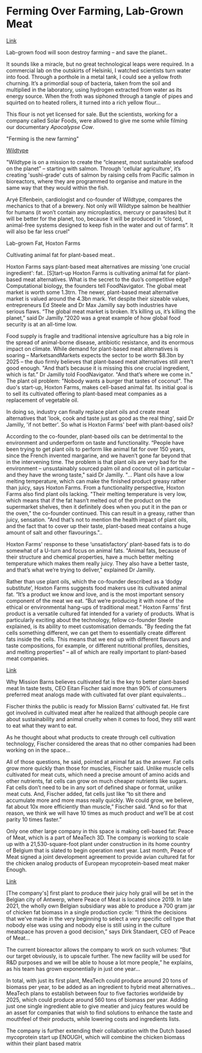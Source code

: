 # Ferming Over Farming, Lab-Grown Meat

[Link](https://amp.theguardian.com/commentisfree/2020/jan/08/lab-grown-food-destroy-farming-save-planet)

Lab-grown food will soon destroy farming – and save the planet..

It sounds like a miracle, but no great technological leaps were
required. In a commercial lab on the outskirts of Helsinki, I watched
scientists turn water into food. Through a porthole in a metal tank, I
could see a yellow froth churning. It’s a primordial soup of bacteria,
taken from the soil and multiplied in the laboratory, using hydrogen
extracted from water as its energy source. When the froth was siphoned
through a tangle of pipes and squirted on to heated rollers, it turned
into a rich yellow flour...

This flour is not yet licensed for sale. But the scientists, working
for a company called Solar Foods, were allowed to give me some while
filming our documentary *Apocalypse Cow*.

"Ferming is the new farming" 

[Wildtype](https://globetrender.com/2021/07/08/wildtype-sustainable-lab-grown-salmon-meat/)

"Wildtype is on a mission to create the “cleanest, most sustainable
seafood on the planet” – starting with salmon. Through 'cellular
agriculture', it’s creating 'sushi-grade' cuts of salmon by raising
cells from Pacific salmon in bioreactors, where they are programmed to
organise and mature in the same way that they would within the fish.

Aryé Elfenbein, cardiologist and co-founder of Wildtype, compares the
mechanics to that of a brewery. Not only will Wildtype salmon be
healthier for humans (it won’t contain any microplastics, mercury or
parasites) but it will be better for the planet, too, because it will
be produced in “closed, animal-free systems designed to keep fish in
the water and out of farms”. It will also be far less cruel"

<a name='fat'/>

Lab-grown Fat, Hoxton Farms

Cultivating animal fat for plant-based meat..

Hoxton Farms says plant-based meat alternatives are missing 'one
crucial ingredient': fat.. [S]tart-up Hoxton Farms is cultivating
animal fat for plant-based meat alternatives. What is the secret to
the duo’s competitive edge? Computational biology, the founders tell
FoodNavigator. The global meat market is worth some 1.3trn. The newer,
plant-based meat alternative market is valued around the 4.3bn
mark. Yet despite their sizeable values, entrepreneurs Ed Steele and
Dr Max Jamilly say both industries have serious flaws. “The global
meat market is broken. It’s killing us, it’s killing the planet,” ​said
Dr Jamilly.“2020 was a great example of how global food security is at
an all-time low.

Food supply is fragile and traditional intensive agriculture has a big
role in the spread of animal-borne disease, antibiotic resistance, and
its enormous impact on climate.​ ​While demand for plant-based meat
alternatives is soaring – MarketsandMarkets expects the sector to be
worth $8.3bn by 2025 – the duo firmly believes that plant-based meat
alternatives still aren’t good enough. "And that’s because it is
missing this one crucial ingredient, which is fat.” ​Dr Jamilly told
FoodNavigator. "And that’s where we come in." ​The plant oil problem:
"Nobody wants a burger that tastes of coconut". ​The duo's start-up,
Hoxton Farms, makes cell-based animal fat. Its initial goal is to sell
its cultivated offering to plant-based meat companies as a replacement
of vegetable oil.

In doing so, industry can finally replace plant oils and create meat
alternatives that 'look, cook and taste just as good as the real
thing', said Dr Jamilly, 'if not better'. So what is Hoxton Farms'
beef with plant-based oils?

According to the co-founder, plant-based oils can be detrimental to
the environment and underperform on taste and functionality. “People
have been trying to get plant oils to perform like animal fat for over
150 years, since the French invented margarine, and we haven’t gone
far beyond that in the intervening time. The problem is that plant
oils are very bad for the environment – unsustainably sourced palm oil
and coconut oil in particular – and they have the wrong taste," ​said
Dr Jamilly. "... Plant oils have a low melting temperature, which can
make the finished product greasy rather than juicy, says Hoxton
Farms. From a functionality perspective, Hoxton Farms also find plant
oils lacking. "Their melting temperature is very low, which means that
if the fat hasn’t melted out of the product on the supermarket
shelves, then it definitely does when you put it in the pan or the
oven," ​the co-founder continued. This can result in a greasy, rather
than juicy, sensation. "And that’s not to mention the health impact of
plant oils, and the fact that to cover up their taste, plant-based
meat contains a huge amount of salt and other flavourings."..

Hoxton Farms' response to these ‘unsatisfactory’ plant-based fats is
to do somewhat of a U-turn and focus on animal fats. "Animal fats,
because of their structure and chemical properties, have a much better
melting temperature which makes them really juicy. They also have a
better taste, and that’s what we’re trying to deliver," explained Dr
Jamilly.

Rather than use plant oils, which the co-founder described as a ‘dodgy
substitute’, Hoxton Farms suggests food makers use its cultivated
animal fat. “It’s a product we know and love, and is the most
important sensory component of the meat we eat. ​“But we’re producing
it with none of the ethical or environmental hang-ups of traditional
meat.”​ Hoxton Farms' first product is a versatile cultured fat
intended for a variety of products. What is particularly exciting
about the technology, fellow co-founder Steele explained, is its
ability to meet customisation demands. "By feeding the fat cells
something different, we can get them to essentially create different
fats inside the cells. This means that we end up with different
flavours and taste compositions, for example, or different nutritional
profiles, densities, and melting properties" – all of which are really
important to plant-based meat companies.

<a name='missionbarns'/>

[Link](https://www.fooddive.com/news/mission-barns-cultivated-fat-plant-based-meat/624960/)

Why Mission Barns believes cultivated fat is the key to better
plant-based meat In taste tests, CEO Eitan Fischer said more than 90%
of consumers preferred meat analogs made with cultivated fat over
plant equivalents...

Fischer thinks the public is ready for Mission Barns’ cultivated
fat. He first got involved in cultivated meat after he realized that
although people care about sustainability and animal cruelty when it
comes to food, they still want to eat what they want to eat.

As he thought about what products to create through cell cultivation
technology, Fischer considered the areas that no other companies had
been working on in the space...

All of those questions, he said, pointed at animal fat as the
answer. Fat cells grow more quickly than those for muscles, Fischer
said. Unlike muscle cells cultivated for meat cuts, which need a
precise amount of amino acids and other nutrients, fat cells can grow
on much cheaper nutrients like sugars. Fat cells don’t need to be in
any sort of defined shape or format, unlike meat cuts. And, Fischer
added, fat cells just like “to sit there and accumulate more and more
mass really quickly. We could grow, we believe, fat about 10x more
efficiently than muscle,” Fischer said. “And so for that reason, we
think we will have 10 times as much product and we’ll be at cost
parity 10 times faster.”

Only one other large company in this space is making cell-based fat:
Peace of Meat, which is a part of MeaTech 3D. The company is working
to scale up with a 21,530-square-foot plant under construction in its
home country of Belgium that is slated to begin operation next
year. Last month, Peace of Meat signed a joint development agreement
to provide avian cultured fat for the chicken analog products of
European mycoprotein-based meat maker Enough.

<a name='peaceofmeat'/>

[Link](https://www.forbes.com/sites/danieladelorenzo/2022/07/11/alt-meat-company-meatech-set-to-build-first-cultured-fat-pilot-plant-in-belgium/?sh=699e8c4a53e6)

[The company's] first plant to produce their juicy holy grail will be
set in the Belgian city of Antwerp, where Peace of Meat is located
since 2019. In late 2021, the wholly own Belgian subsidiary was able
to produce a 700 gram jar of chicken fat biomass in a single
production cycle: “I think the decisions that we've made in the very
beginning to select a very specific cell type that nobody else was
using and nobody else is still using in the culture meatspace has
proven a good decision,” says Dirk Standaert, CEO of Peace of Meat...

The current bioreactor allows the company to work on such volumes:
“But our target obviously, is to upscale further. The new facility
will be used for R&D purposes and we will be able to house a lot more
people,” he explains, as his team has grown exponentially in just one
year...

In total, with just its first plant, MeaTech could produce around 20
tons of biomass per year, to be added as an ingredient to hybrid meat
alternatives... MeaTech plans to establish between four to five
factories worldwide by 2025, which could produce around 560 tons of
biomass per year. Adding just one single ingredient able to give
meatier and juicy features would be an asset for companies that wish
to find solutions to enhance the taste and mouthfeel of their
products, while lowering costs and ingredients lists.

The company is further extending their collaboration with the Dutch
based mycoprotein start up ENOUGH, which will combine the chicken
biomass within their plant based matrix

